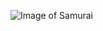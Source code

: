 ![Image of Samurai](https://wallup.net/wp-content/uploads/2017/11/17/294273-samurai-minimalism-Japan-flag-748x421.jpg)
